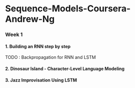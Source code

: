 # Sequence-Models-Coursera-Andrew-Ng
### Week 1
#### 1. Building an RNN step by step
TODO : Backpropagation for RNN and LSTM

#### 2. Dinosaur Island - Character-Level Language Modeling

#### 3. Jazz Improvisation Using LSTM
